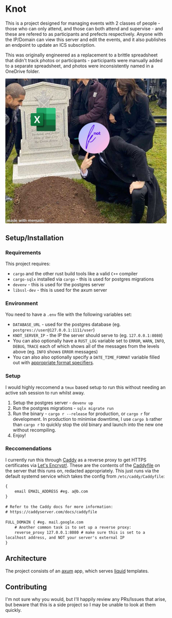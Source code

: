 # Knot
This is a project designed for managing events with 2 classes of people - those who can only attend, and those can both attend and supervise - and these are refered to as participants and prefects respectively. Anyone with the IP/Domain can view this server and edit the events, and it also publishes an endpoint to update an ICS subscription.

This was originally engineered as a replacement to a brittle spreadsheet that didn't track photos or participants - participants were manually added to a separate spreadsheet, and photos were inconsistently named in a OneDrive folder.

![excel_ugh.png](excel_ugh.png)

## Setup/Installation

### Requirements
This project requires:
 - `cargo` and the other rust build tools like a valid `C++` compiler
 - `cargo-sqlx` installed via `cargo` - this is used for postgres migrations
 - `devenv` - this is used for the postgres server
 - `libssl-dev` - this is used for the axum server

### Environment
You need to have a `.env` file with the following variables set:
 - `DATABASE_URL` - used for the postgres database (eg. `postgres://user@127.0.0.1:1111/user`)
 - `KNOT_SERVER_IP` - the IP the server should serve to (eg. `127.0.0.1:8080`)
 - You can also optionally have a `RUST_LOG` variable set to `ERROR`, `WARN`, `INFO`, `DEBUG`, `TRACE` each of which shows all of the messages from the levels above (eg. `INFO` shows `ERROR` messages)
 - You can also also optionally specify a `DATE_TIME_FORMAT` variable filled out with [appropriate format specifiers](https://docs.rs/chrono/0.4.24/chrono/format/strftime/index.html).

### Setup
I would highly reccomend a `tmux` based setup to run this without needing an active ssh session to run whilst away.
1) Setup the postgres server - `devenv up`
2) Run the postgres migrations - `sqlx migrate run`
3) Run the binary - `cargo r --release` for production, or `cargo r` for development. In production to minimise downtime, I use `cargo b` rather than `cargo r` to quickly stop the old binary and launch into the new one without recompiling. 
4) Enjoy!

### Reccomendations
I currently run this through [Caddy](https://caddyserver.com/) as a reverse proxy to get HTTPS certificates via [Let's Encrypt!](https://letsencrypt.org/).
These are the contents of the [Caddyfile](https://caddyserver.com/docs/caddyfile) on the server that this runs on, redacted appropriately. This just runs via the default systemd service which takes the config from `/etc/caddy/Caddyfile`:
```
{
    email EMAIL_ADDRESS #eg. a@b.com
}

# Refer to the Caddy docs for more information:
# https://caddyserver.com/docs/caddyfile

FULL_DOMAIN { #eg. mail.google.com
    # Another common task is to set up a reverse proxy:
    reverse_proxy 127.0.0.1:8080 # make sure this is set to a localhost address, and NOT your server's external IP
}
```


## Architecture

The project consists of an [axum](https://lib.rs/axum) app, which serves [liquid](https://shopify.github.io/liquid/) templates.

## Contributing

I'm not sure why you would, but I'll happily review any PRs/Issues that arise, but beware that this is a side project so I may be unable to look at them quickly.
